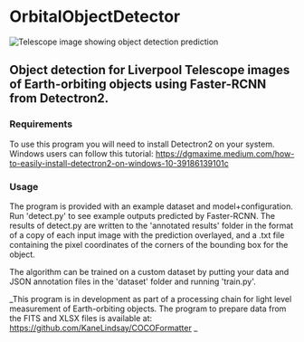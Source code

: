 # OrbitalObjectDetector

![Telescope image showing object detection prediction](https://user-images.githubusercontent.com/65425526/131582315-55b94b91-521b-4f3f-a08f-3b0e5105d14a.png)

## Object detection for Liverpool Telescope images of Earth-orbiting objects using Faster-RCNN from Detectron2.

### Requirements

To use this program you will need to install Detectron2 on your system. Windows users can follow this tutorial:
https://dgmaxime.medium.com/how-to-easily-install-detectron2-on-windows-10-39186139101c

### Usage

The program is provided with an example dataset and model+configuration. Run 'detect.py' to see example outputs predicted by Faster-RCNN.
The results of detect.py are written to the 'annotated results' folder in the format of a copy of each input image with the prediction overlayed,
and a .txt file containing the pixel coordinates of the corners of the bounding box for the object.

The algorithm can be trained on a custom dataset by putting your data and JSON annotation files in the 'dataset' folder and running 'train.py'.

_This program is in development as part of a processing chain for light level measurement of Earth-orbiting objects.
The program to prepare data from the FITS and XLSX files is available at: https://github.com/KaneLindsay/COCOFormatter _
